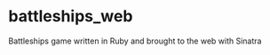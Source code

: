 battleships_web
===============

Battleships game written in Ruby and brought to the web with Sinatra
